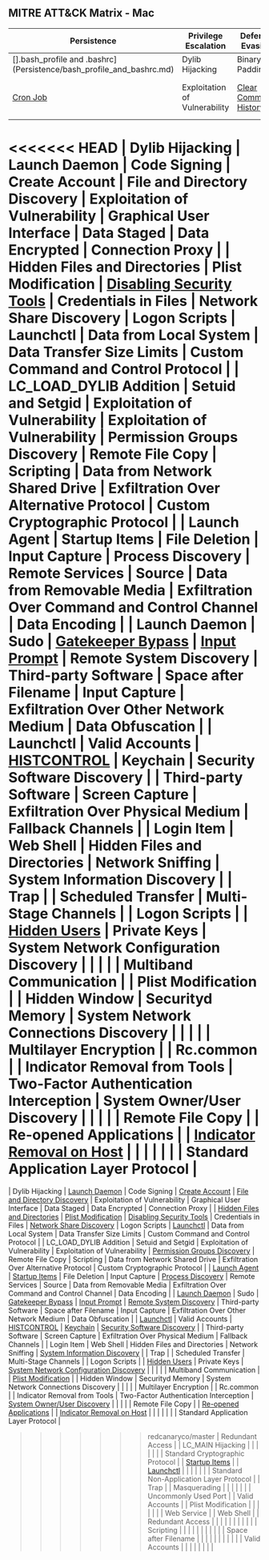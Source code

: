 ## MITRE ATT&CK Matrix - Mac


| ﻿Persistence                  | Privilege Escalation          | Defense Evasion               | Credential Access                      | Discovery                              | Lateral Movement                | Execution                | Collection                     | Exfiltration                                  | Command and Control                     |
|------------------------------|-------------------------------|-------------------------------|----------------------------------------|----------------------------------------|---------------------------------|--------------------------|--------------------------------|-----------------------------------------------|-----------------------------------------|
| [].bash_profile and .bashrc](Persistence/bash_profile_and_bashrc.md)    | Dylib Hijacking               | Binary Padding                | [Bash History](Credential_Access/Bash_History.md)                           | [Account Discovery](Discovery/Account_Discovery.md )                      | [AppleScript](Execution/AppleScript.md)                     | [AppleScript](Execution/AppleScript.md)              | Automated Collection           | Automated Exfiltration                        | Commonly Used Port                      |
| [Cron Job](Persistence/Cron_Job.md)                     | Exploitation of Vulnerability | [Clear Command History](Defense_Evasion/Clear_Command_History.md)         | Brute Force                            | Application Window Discovery           | Application Deployment Software | Command-Line Interface   | Clipboard Data                 | Data Compressed                               | Communication Through Removable Media   |
<<<<<<< HEAD
| Dylib Hijacking              | Launch Daemon                 | Code Signing                  | Create Account                         | File and Directory Discovery           | Exploitation of Vulnerability   | Graphical User Interface | Data Staged                    | Data Encrypted                                | Connection Proxy                        |
| Hidden Files and Directories | Plist Modification            | [Disabling Security Tools](Defense_Evasion/Disabling_Security_Tools.md)      | Credentials in Files                   | Network Share Discovery                | Logon Scripts                   | Launchctl                | Data from Local System         | Data Transfer Size Limits                     | Custom Command and Control Protocol     |
| LC_LOAD_DYLIB Addition       | Setuid and Setgid             | Exploitation of Vulnerability | Exploitation of Vulnerability          | Permission Groups Discovery            | Remote File Copy                | Scripting                | Data from Network Shared Drive | Exfiltration Over Alternative Protocol        | Custom Cryptographic Protocol           |
| Launch Agent                 | Startup Items                 | File Deletion                 | Input Capture                          | Process Discovery                      | Remote Services                 | Source                   | Data from Removable Media      | Exfiltration Over Command and Control Channel | Data Encoding                           |
| Launch Daemon                | Sudo                          | [Gatekeeper Bypass](Defense_Evasion/Gatekeeper_Bypass.md)             | [Input Prompt](Credential_Access/Input_Prompt.md)                           | Remote System Discovery                | Third-party Software            | Space after Filename     | Input Capture                  | Exfiltration Over Other Network Medium        | Data Obfuscation                        |
| Launchctl                    | Valid Accounts                | [HISTCONTROL](Defense_Evasion/HISTCONTROL.md)                   | Keychain                               | Security Software Discovery            |                                 | Third-party Software     | Screen Capture                 | Exfiltration Over Physical Medium             | Fallback Channels                       |
| Login Item                   | Web Shell                     | Hidden Files and Directories  | Network Sniffing                       | System Information Discovery           |                                 | Trap                     |                                | Scheduled Transfer                            | Multi-Stage Channels                    |
| Logon Scripts                |                               | [Hidden Users](Defense_Evasion/Hidden_Users.md)                  | Private Keys                           | System Network Configuration Discovery |                                 |                          |                                |                                               | Multiband Communication                 |
| Plist Modification           |                               | Hidden Window                 | Securityd Memory                       | System Network Connections Discovery   |                                 |                          |                                |                                               | Multilayer Encryption                   |
| Rc.common                    |                               | Indicator Removal from Tools  | Two-Factor Authentication Interception | System Owner/User Discovery            |                                 |                          |                                |                                               | Remote File Copy                        |
| Re-opened Applications       |                               | [Indicator Removal on Host](Defense_Evasion/Indicator_Removal_On_Host.md)     |                                        |                                        |                                 |                          |                                |                                               | Standard Application Layer Protocol     |
=======
| Dylib Hijacking              | [Launch Daemon](Persistence/Launch_Daemon.md)                 | Code Signing                  | [Create Account](Credential_Access/Create_Account.md)                         | [File and Directory Discovery](Discovery/File_and_Directory_Discovery.md)           | Exploitation of Vulnerability   | Graphical User Interface | Data Staged                    | Data Encrypted                                | Connection Proxy                        |
| [Hidden Files and Directories](/Persistence/Hidden_Files_and_Directories.md) | [Plist Modification](Persistence/Plist_Modification.md)            | [Disabling Security Tools](Defense_Evasion/Disabling_Security_Tools.md)      | Credentials in Files                   | [Network Share Discovery](Discovery/Network_Share_Discovery.md)                | Logon Scripts                   | [Launchctl](Defense_Evasion/Launchctl.md)                | Data from Local System         | Data Transfer Size Limits                     | Custom Command and Control Protocol     |
| LC_LOAD_DYLIB Addition       | Setuid and Setgid             | Exploitation of Vulnerability | Exploitation of Vulnerability          | [Permission Groups Discovery](Discovery/Permissions_Groups_Summary.md)            | Remote File Copy                | Scripting                | Data from Network Shared Drive | Exfiltration Over Alternative Protocol        | Custom Cryptographic Protocol           |
| [Launch Agent](Persistence/Launch_Agent.md)                 | [Startup Items](Persistence/Startup_Items.md)                 | File Deletion                 | Input Capture                          | [Process Discovery](Discovery/Process_Discovery.md)                      | Remote Services                 | Source                   | Data from Removable Media      | Exfiltration Over Command and Control Channel | Data Encoding                           |
| [Launch Daemon](Persistence/Launch_Daemon.md)               | Sudo                          | [Gatekeeper Bypass](Defense_Evasion/Gatekeeper_Bypass.md)             | [Input Prompt](Credential_Access/Input_Prompt.md)                           | [Remote System Discovery](Discovery/Remote_System_Discovery.md)                | Third-party Software            | Space after Filename     | Input Capture                  | Exfiltration Over Other Network Medium        | Data Obfuscation                        |
| [Launchctl](Defense_Evasion/Launchctl.md)                    | Valid Accounts                | [HISTCONTROL](Defense_Evasion/HISTCONTROL.md)                   | [Keychain](Credential_Access/Keychain.md)                               | [Security Software Discovery](Discovery/Security_Software_Discovery.md)            |                                 | Third-party Software     | Screen Capture                 | Exfiltration Over Physical Medium             | Fallback Channels                       |
| Login Item                   | Web Shell                     | Hidden Files and Directories  | Network Sniffing                       | [System Information Discovery](Discovery/System_Information_Discovery.md)           |                                 | Trap                     |                                | Scheduled Transfer                            | Multi-Stage Channels                    |
| Logon Scripts                |                               | [Hidden Users](Defense_Evasion/Hidden_Users.md)                  | Private Keys                           | [System Network Configuration Discovery](Discovery/System_Network_Configuration_Discovery.md) |                                 |                          |                                |                                               | Multiband Communication                 |
| [Plist Modification](Persistence/Plist_Modification.md)           |                               | Hidden Window                 | Securityd Memory                       | System Network Connections Discovery   |                                 |                          |                                |                                               | Multilayer Encryption                   |
| Rc.common                    |                               | Indicator Removal from Tools  | Two-Factor Authentication Interception | [System Owner/User Discovery](Discovery/System_Owner_User_Discovery.md)            |                                 |                          |                                |                                               | Remote File Copy                        |
| [Re-opened Applications](Persistence/Re-opened_Applications.md)       |                               | [Indicator Removal on Host](Defense_Evasion/Indicator_Removal_On_Host.md)     |                                        |                                        |                                 |                          |                                |                                               | Standard Application Layer Protocol     |
>>>>>>> redcanaryco/master
| Redundant Access             |                               | LC_MAIN Hijacking             |                                        |                                        |                                 |                          |                                |                                               | Standard Cryptographic Protocol         |
| [Startup Items](Persistence/Startup_Items.md)                |                               | [Launchctl](Defense_Evasion/Launchctl.md)                     |                                        |                                        |                                 |                          |                                |                                               | Standard Non-Application Layer Protocol |
| Trap                         |                               | Masquerading                  |                                        |                                        |                                 |                          |                                |                                               | Uncommonly Used Port                    |
| Valid Accounts               |                               | Plist Modification            |                                        |                                        |                                 |                          |                                |                                               | Web Service                             |
| Web Shell                    |                               | Redundant Access              |                                        |                                        |                                 |                          |                                |                                               |                                         |
|                              |                               | Scripting                     |                                        |                                        |                                 |                          |                                |                                               |                                         |
|                              |                               | Space after Filename          |                                        |                                        |                                 |                          |                                |                                               |                                         |
|                              |                               | Valid Accounts                |                                        |                                        |                                 |                          |                                |                                               |                                         |
